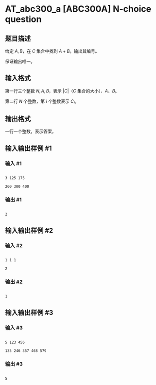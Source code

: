 # AT_abc300_a [ABC300A] N-choice question

## 题目描述

给定 $A,B$，在 $C$ 集合中找到 $A+B$。输出其编号。

保证输出唯一。

## 输入格式

第一行三个整数 $N,A,B$，表示 $|C|$（$C$ 集合的大小）、$A$、$B$。

第二行 $N$ 个整数，第 $i$ 个整数表示 $C_i$。

## 输出格式

一行一个整数，表示答案。

## 输入输出样例 #1

### 输入 #1

```
3 125 175
200 300 400
```

### 输出 #1

```
2
```

## 输入输出样例 #2

### 输入 #2

```
1 1 1
2
```

### 输出 #2

```
1
```

## 输入输出样例 #3

### 输入 #3

```
5 123 456
135 246 357 468 579
```

### 输出 #3

```
5
```